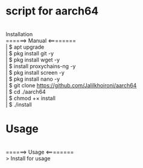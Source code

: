 # script for aarch64

<Br>Installation
<Br>======> Manual <========
<Br>| $ apt upgrade
<Br>| $ pkg install git -y
<Br>| $ pkg install wget -y
<Br>| $ install proxychains-ng -y
<Br>| $ pkg install screen -y
<Br>| $ pkg install nano -y
<Br>| $ git clone https://github.com/Jalilkhoironi/aarch64
<Br>| $ cd ./aarch64
<Br>| $ chmod +× install
<Br>| $ ./install

# Usage


<Br>======> Usage <========
<Br>> Install for usage
